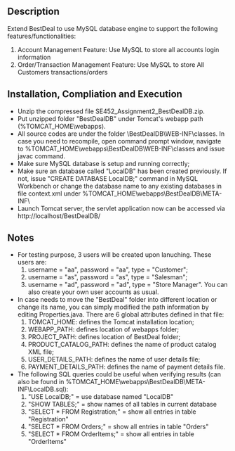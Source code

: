 ## Description
Extend BestDeal to use MySQL database engine to support the following features/functionalities:
1. Account Management Feature: Use MySQL to store all accounts login information
2. Order/Transaction Management Feature: Use MySQL to store All Customers transactions/orders

## Installation, Compliation and Execution
- Unzip the compressed file SE452_Assignment2_BestDealDB.zip.
- Put unzipped folder "BestDealDB" under Tomcat's webapp path (%TOMCAT_HOME\webapps).
- All source codes are under the folder \BestDealDB\WEB-INF\classes. In case you need to recompile, open command prompt window, navigate to %TOMCAT_HOME\webapps\BestDealDB\WEB-INF\classes and issue javac command.
- Make sure MySQL database is setup and running correctly;
- Make sure an database called "LocalDB" has been created previously. If not, issue "CREATE DATABASE LocalDB;" command in MySQL Workbench or change the database name to any existing databases in file context.xml under %TOMCAT_HOME\webapps\BestDealDB\META-INF\
- Launch Tomcat server, the servlet application now can be accessed via http://localhost/BestDealDB/

## Notes
- For testing purpose, 3 users will be created upon lanuching. These users are:
    1. username = "aa", password = "aa", type = "Customer";
    2. username = "as", password = "as", type = "Salesman";
    3. username = "ad", password = "ad", type = "Store Manager".
You can also create your own user accounts as usual.
- In case needs to move the "BestDeal" folder into different location or change its name, you can simply modified the path information by editing Properties.java. There are 6 global attributes defined in that file:
    1. TOMCAT_HOME: defines the Tomcat installation location;
    2. WEBAPP_PATH: defines location of webapps folder;
    3. PROJECT_PATH: defines location of BestDeal folder;
    4. PRODUCT_CATALOG_PATH: defines the name of product catalog XML file;
    5. USER_DETAILS_PATH: defines the name of user details file;
    6. PAYMENT_DETAILS_PATH: defines the name of payment details file.
- The following SQL queries could be useful when verifying results (can also be found in %TOMCAT_HOME\webapps\BestDealDB\META-INF\LocalDB.sql):
    1. "USE LocalDB;" = use database named "LocalDB"
    2. "SHOW TABLES;" = show names of all tables in current database
    3. "SELECT * FROM Registration;" = show all entries in table "Registration"
    4. "SELECT * FROM Orders;" = show all entries in table "Orders"
    5. "SELECT * FROM OrderItems;" = show all entries in table "OrderItems"
